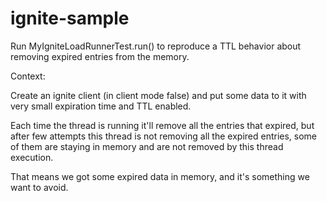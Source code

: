 # ignite-sample

Run MyIgniteLoadRunnerTest.run() to reproduce a TTL behavior about removing expired entries from the memory.

Context:

Create an ignite client (in client mode false) and put some data to it with very small expiration time and TTL enabled.

Each time the thread is running it'll remove all the entries that expired, but after few attempts this thread is not removing all the expired entries, some of them are staying in memory and are not removed by this thread execution.

That means we got some expired data in memory, and it's something we want to avoid.   